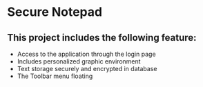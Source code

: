 # Secure Notepad

## This project includes the following feature:

- Access to the application through the login page
- Includes personalized graphic environment
- Text storage securely and encrypted in database
- The Toolbar menu floating

